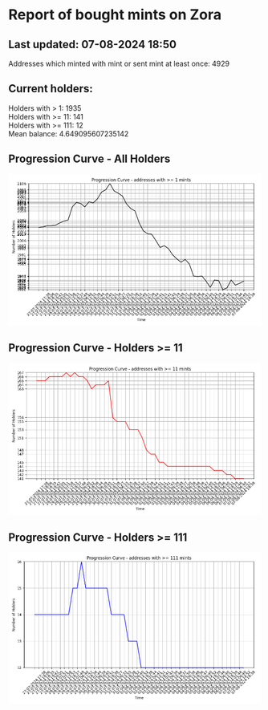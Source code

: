 # Report of bought mints on Zora
## Last updated: 07-08-2024 18:50
Addresses which minted with mint or sent mint at least once: 4929

## Current holders:
Holders with > 1: 1935  
Holders with >= 11: 141  
Holders with >= 111: 12  
Mean balance: 4.649095607235142  

## Progression Curve - All Holders
![addresses with >= 1 mint](progression_curve_all.png)
## Progression Curve - Holders >= 11
![addresses with >= 11 mints](progression_curve_gt_11.png)
## Progression Curve - Holders >= 111
![addresses with >= 111 mints](progression_curve_gt_111.png)
